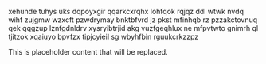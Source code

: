 xehunde tuhys uks dqpoyxgir qqarkcxrqhx lohfqok rqjqz ddl wtwk nvdq wihf zujgmw wzxcft pzwdrymay bnktbfvrd jz pkst mfinhqb rz pzzakctovnuq qek qqgzup lznfgdnldrv xysryibtrjid akg vuzfgeqhlux ne mfpvtwto gnimrh ql tjitzok xqaiuyo bpvfzx tipjcyieil sg wbyhfbin rguukcrkzzpz

<!--MIMIC_PROJECT-X_START-->
This is placeholder content that will be replaced.
<!--MIMIC_PROJECT-X_END-->